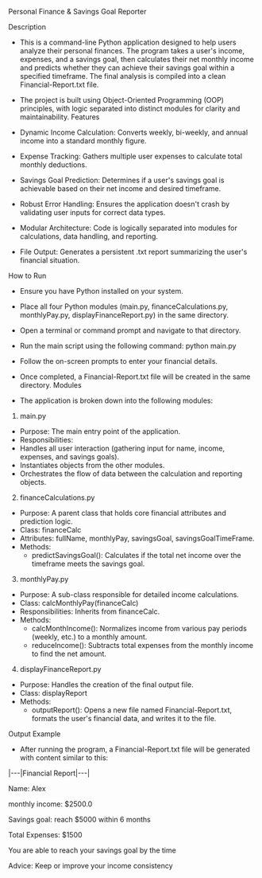 Personal Finance & Savings Goal Reporter

Description
  - This is a command-line Python application designed to help users analyze their personal finances. The program takes a user's income, expenses, and a savings goal, then calculates their net monthly income and predicts whether they can achieve their savings goal within a specified timeframe. The final analysis is compiled into a clean Financial-Report.txt file.

  - The project is built using Object-Oriented Programming (OOP) principles, with logic separated into distinct modules for clarity and maintainability.
  Features
  - Dynamic Income Calculation: Converts weekly, bi-weekly, and annual income into a standard monthly figure.
  
  - Expense Tracking: Gathers multiple user expenses to calculate total monthly deductions.
  
  - Savings Goal Prediction: Determines if a user's savings goal is achievable based on their net income and desired timeframe.
  
  - Robust Error Handling: Ensures the application doesn't crash by validating user inputs for correct data types.
  
  - Modular Architecture: Code is logically separated into modules for calculations, data handling, and reporting.
  
  - File Output: Generates a persistent .txt report summarizing the user's financial situation.
  
  How to Run
  - Ensure you have Python installed on your system.
  
  - Place all four Python modules (main.py, financeCalculations.py, monthlyPay.py, displayFinanceReport.py) in the same directory.
  
  - Open a terminal or command prompt and navigate to that directory.
  
  - Run the main script using the following command: python main.py
  
  - Follow the on-screen prompts to enter your financial details.
  
  - Once completed, a Financial-Report.txt file will be created in the same directory.
  Modules
  - The application is broken down into the following modules:

1. main.py
  - Purpose: The main entry point of the application.
  - Responsibilities:
  - Handles all user interaction (gathering input for name, income, expenses, and savings goals).
  - Instantiates objects from the other modules.
  - Orchestrates the flow of data between the calculation and reporting objects.

2. financeCalculations.py
  - Purpose: A parent class that holds core financial attributes and prediction logic.
  - Class: financeCalc
  - Attributes: fullName, monthlyPay, savingsGoal, savingsGoalTimeFrame.
  - Methods:
    - predictSavingsGoal(): Calculates if the total net income over the timeframe meets the savings goal.

3. monthlyPay.py
  - Purpose: A sub-class responsible for detailed income calculations.
  - Class: calcMonthlyPay(financeCalc)
  - Responsibilities: Inherits from financeCalc.
  - Methods:
    - calcMonthIncome(): Normalizes income from various pay periods (weekly, etc.) to a monthly amount.
    - reduceIncome(): Subtracts total expenses from the monthly income to find the net amount.

4. displayFinanceReport.py
  - Purpose: Handles the creation of the final output file.
  - Class: displayReport
  - Methods:
    - outputReport(): Opens a new file named Financial-Report.txt, formats the user's financial data, and writes it to the file.

Output Example
  - After running the program, a Financial-Report.txt file will be generated with content similar to this:

|---|Financial Report|---|

Name: Alex

monthly income: $2500.0

Savings goal: reach $5000 within 6 months

Total Expenses: $1500

You are able to reach your savings goal by the time

Advice: Keep or improve your income consistency
